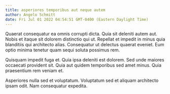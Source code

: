 ```yaml
---
title: asperiores temporibus aut neque autem
author: Angelo Schmitt
date: Fri Jul 01 2022 04:54:51 GMT-0400 (Eastern Daylight Time)
---
```

Quaerat consequatur ea omnis corrupti dicta. Quia sit deleniti autem aut. Nobis et itaque sit dolorem distinctio qui ut. Repellat et impedit in minus quia blanditiis qui architecto alias. Consequatur ut delectus quaerat eveniet. Eum optio minima tenetur quam sequi soluta possimus rem.

 Quisquam impedit fuga et. Quia ipsa deleniti est dolorem. Sed unde maiores occaecati provident sit. Quia aut quidem temporibus sed amet minus. Quia praesentium rem veniam et.

 Asperiores nulla sed et voluptatum. Voluptatum sed et aliquam architecto ipsam odit. Nam consequatur expedita.